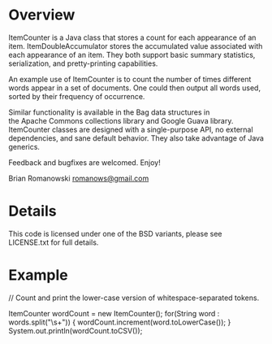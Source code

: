# Overview
ItemCounter is a Java class that stores a count for each appearance
of an item.  ItemDoubleAccumulator stores the accumulated value
associated with each appearance of an item.  They both support basic 
summary statistics, serialization, and pretty-printing capabilities. 

An example use of ItemCounter is to count the number of times 
different words appear in a set of documents.  One could then output
all words used, sorted by their frequency of occurrence.

Similar functionality is available in the Bag data structures in  
the Apache Commons collections library and Google Guava library.
ItemCounter classes are designed with a single-purpose API, no 
external dependencies, and sane default behavior.  They also take 
advantage of Java generics.

Feedback and bugfixes are welcomed.  Enjoy!

Brian Romanowski
romanows@gmail.com


# Details
This code is licensed under one of the BSD variants, please see 
LICENSE.txt for full details.


# Example
// Count and print the lower-case version of whitespace-separated tokens.

ItemCounter<String> wordCount = new ItemCounter<String>();
for(String word : words.split("\\s+")) {
   wordCount.increment(word.toLowerCase());
}
System.out.println(wordCount.toCSV());
